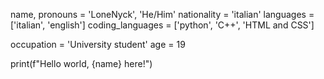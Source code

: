 name, pronouns = 'LoneNyck', 'He/Him'
nationality = 'italian'
languages = ['italian', 'english']
coding_languages = ['python', 'C++', 'HTML and CSS']
  
occupation = 'University student'
age = 19

print(f"Hello world, {name} here!")


